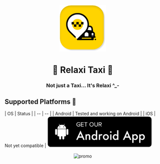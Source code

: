  <p align="center">
  <img src="repo_assets/1.png" alt="logo" height="150" />
</p>  
<h1 align="center">
 🏁 Relaxi Taxi 🏁
  </h1>
  <h3 align="center">
   Not just a Taxi... It's Relaxi ^_- 
 </h3>  
 
 ## Supported Platforms 📱
 
 <tr>
 <td>
| OS | Status |
| -- | -- |
| Android | Tested and working on Android |
| iOS | Not yet compatible |
 </td>
 <td>
<a href=""> 
    <img src="repo_assets/android-button.png"
         alt="Get it on Android" height="100">
</a>
  </td>
  </tr>
</br></br>

<div align="center">
  <img src="repo_assets/app_promo.png" alt="promo" />
 </div>
